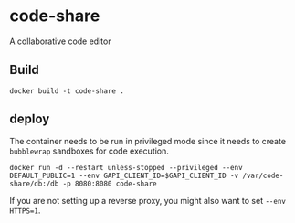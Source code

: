 # code-share
A collaborative code editor

## Build
```
docker build -t code-share .
```

## deploy
The container needs to be run in privileged mode since it needs to create `bubblewrap` sandboxes for code execution.
```
docker run -d --restart unless-stopped --privileged --env DEFAULT_PUBLIC=1 --env GAPI_CLIENT_ID=$GAPI_CLIENT_ID -v /var/code-share/db:/db -p 8080:8080 code-share
```

If you are not setting up a reverse proxy, you might also want to set `--env HTTPS=1`.